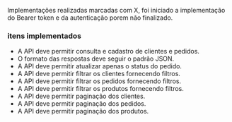 Implementações realizadas marcadas com X, foi iniciado a implementação do Bearer token e da autenticação porem não finalizado.

### itens implementados
- A API deve permitir consulta e cadastro de clientes e pedidos.
- O formato das respostas deve seguir o padrão JSON.
- A API deve permitir atualizar apenas o status do pedido.
- A API deve permitir filtrar os clientes fornecendo filtros.
- A API deve permitir filtrar os pedidos fornecendo filtros.
- A API deve permitir filtrar os produtos fornecendo filtros.
- A API deve permitir paginação dos clientes.
- A API deve permitir paginação dos pedidos.
- A API deve permitir paginação dos produtos.
